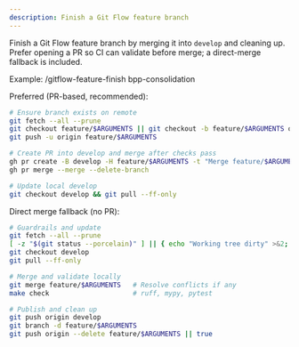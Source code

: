 ```yaml
---
description: Finish a Git Flow feature branch
---
```


Finish a Git Flow feature branch by merging it into `develop` and cleaning up. Prefer opening a PR so CI can validate before merge; a direct-merge fallback is included.

Example: /gitflow-feature-finish bpp-consolidation

Preferred (PR-based, recommended):
```bash
# Ensure branch exists on remote
git fetch --all --prune
git checkout feature/$ARGUMENTS || git checkout -b feature/$ARGUMENTS origin/feature/$ARGUMENTS
git push -u origin feature/$ARGUMENTS

# Create PR into develop and merge after checks pass
gh pr create -B develop -H feature/$ARGUMENTS -t "Merge feature/$ARGUMENTS" -b "Finishes feature $ARGUMENTS"
gh pr merge --merge --delete-branch

# Update local develop
git checkout develop && git pull --ff-only
```

Direct merge fallback (no PR):
```bash
# Guardrails and update
git fetch --all --prune
[ -z "$(git status --porcelain)" ] || { echo "Working tree dirty" >&2; exit 1; }
git checkout develop
git pull --ff-only

# Merge and validate locally
git merge feature/$ARGUMENTS   # Resolve conflicts if any
make check                     # ruff, mypy, pytest

# Publish and clean up
git push origin develop
git branch -d feature/$ARGUMENTS
git push origin --delete feature/$ARGUMENTS || true
```
